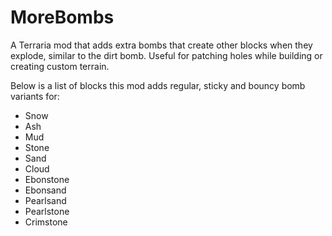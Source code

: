 # MoreBombs
A Terraria mod that adds extra bombs that create other blocks when they explode, similar to the dirt bomb. Useful for patching holes while building or creating custom terrain.


Below is a list of blocks this mod adds regular, sticky and bouncy bomb variants for:

- Snow
- Ash
- Mud
- Stone
- Sand
- Cloud
- Ebonstone
- Ebonsand
- Pearlsand
- Pearlstone
- Crimstone